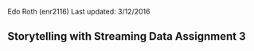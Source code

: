 Edo Roth (enr2116)
Last updated: 3/12/2016

Storytelling with Streaming Data Assignment 3
-------------------